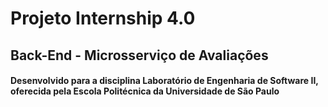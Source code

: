 # Projeto Internship 4.0
## Back-End - Microsserviço de Avaliações
#### Desenvolvido para a disciplina Laboratório de Engenharia de Software II, oferecida pela Escola Politécnica da Universidade de São Paulo
